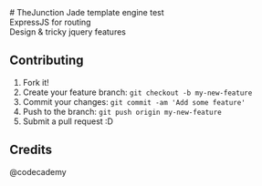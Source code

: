 <snippet>
  <content>
# TheJunction
Jade template engine test </br>
ExpressJS for routing </br>
Design & tricky jquery features </br>

## Contributing
1. Fork it!
2. Create your feature branch: `git checkout -b my-new-feature`
3. Commit your changes: `git commit -am 'Add some feature'`
4. Push to the branch: `git push origin my-new-feature`
5. Submit a pull request :D

## Credits
@codecademy
</content>
</snippet>
